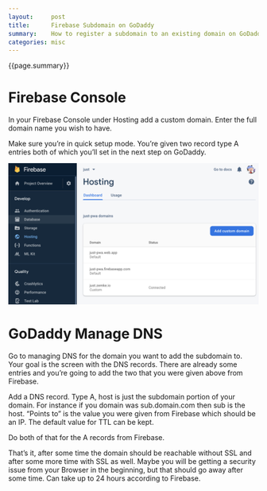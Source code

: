 ```yaml
---
layout:     post
title:      Firebase Subdomain on GoDaddy
summary:    How to register a subdomain to an existing domain on GoDaddy to work for Firebase Hosting.
categories: misc
---
```


{{page.summary}}

# Firebase Console

In your Firebase Console under Hosting add a custom domain. Enter the full domain name you wish to have.

Make sure you’re in quick setup mode. You’re given two record type A entries both of which you’ll set in the next step on GoDaddy.

![Firebase add custom domain](/images/posts/2020-02-24-firebase-subdomain-godaddy/firebase.png)

# GoDaddy Manage DNS

Go to managing DNS for the domain you want to add the subdomain to. Your goal is the screen with the DNS records.
There are already some entries and you’re going to add the two that you were given above from Firebase.

Add a DNS record. Type A, host is just the subdomain portion of your domain. For instance if you domain was sub.domain.com then sub is the host. “Points to” is the value you were given from Firebase which should be an IP. The default value for TTL can be kept.

Do both of that for the A records from Firebase.

That’s it, after some time the domain should be reachable without SSL and after some more time with SSL as well. Maybe you will be getting a security issue from your Browser in the beginning, but that should go away after some time. Can take up to 24 hours according to Firebase.
